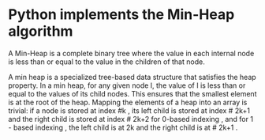 # Python implements the Min-Heap algorithm

A Min-Heap is a complete binary tree where the value in each internal node is less than or equal to the value in the children of that node.

A min heap is a specialized tree-based data structure that satisfies the heap property. In a min heap, for any given node I, the value of I is less than or equal to the values of its child nodes. This ensures that the smallest element is at the root of the heap.
Mapping the elements of a heap into an array is trivial: if a node is stored at index #k  , its left child is stored at index   # 2k+1  and the right child is stored at index # 2k+2  for 0-based indexing , and for 1  - based  indexing , the left child is at  2k and the right child is at  # 2k+1 .
